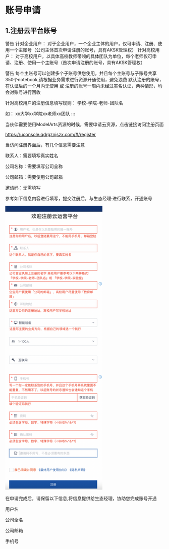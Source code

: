 # 账号申请

## 1.注册云平台账号

警告
针对企业用户：
对于企业用户，一个企业主体的用户，仅可申请、注册、使用一个主账号（公司主体首次申请注册的账号，具有AKSK管理权）
针对高校用户：
对于高校用户，以具体高校教师带领的具体团队为单位，每个老师仅可申请、注册、使用一个主账号（首次申请注册的账号，具有AKSK管理权）

警告
每个主账号可以创建多个子账号供您使用，并且每个主账号与子账号共享350个notebook,请根据业务需求进行资源开通使用，避免浪费
默认注册的账号，在认证后的一个月内无使用 或 注册的账号一周内未经过实名认证，两种情形，均会对账号进行回收

针对高校用户的注册信息填写规则：
学校-学院-老师-团队名

如：
xx大学xx学院xx老师xx团队
:::

当伙伴需要使用ModelArts资源的时候，需要申请云资源，点击链接访问注册页面

<https://uconsole.qdrgznjszx.com/#/register>

当访问注册界面后，有几个信息需要注意

联系人：需要填写真实姓名

公司名称：需要填写公司全称

公司邮箱：需要使用公司邮箱

邀请码：无需填写

参考如下信息内容进行填写，提交注册后，与生态经理·进行联系，开通账号

![alt text](picture/account1.png)

在申请完成后，请保留以下信息,将信息提供给生态经理，协助您完成账号开通

用户名

公司全名

公司邮箱

手机号
